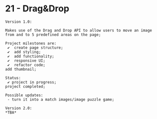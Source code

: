 # 21 - Drag&Drop

    Version 1.0:

    Makes use of the Drag and Drop API to allow users to move an image from and to 5 predefined areas on the page;

    Project milestones are:
     ✔  create page structure;
     ✔  add styling;
     ✔  add functionality;
     ✔  responsive UI;
     ✔  refactor code;
    add thumbnail;

    Status:
     ✔ project in progress;
    project completed;

    Possible updates:
     - turn it into a match images/image puzzle game;

    Version 2.0:
    *TBA*
